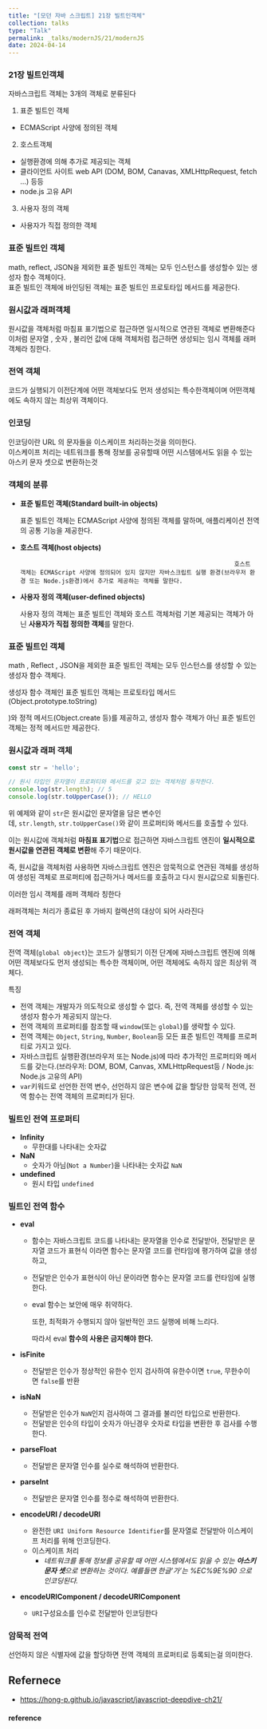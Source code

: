 ```yaml
---
title: "[모던 자바 스크립트] 21장 빌트인객체"
collection: talks
type: "Talk"
permalink: _talks/modernJS/21/modernJS
date: 2024-04-14
---
```


### 21장 빌트인객체

자바스크립트 객체는 3개의 객체로 분류된다

1. 표준 빌트인 객체

- ECMAScript 사양에 정의된 객체

2. 호스트객체

- 실행환경에 의해 추가로 제공되는 객체
- 클라이언트 사이트 web API (DOM, BOM, Canavas, XMLHttpRequest, fetch ...) 등등
- node.js 고유 API

3. 사용자 정의 객체

- 사용자가 직접 정의한 객체

### 표준 빌트인 객체

math, reflect, JSON을 제외한 표준 빌트인 객체는 모두 인스턴스를 생성할수 있는 생성자 함수 객체이다.
<br> 표준 빌트인 객체에 바인딩된 객체는 표준 빌트인 프로토타입 메서드를 제공한다.

### 원시값과 래퍼객체

원시값을 객체처럼 마침표 표기법으로 접근하면 일시적으로 연관된 객체로 변환해준다
<br> 이처럼 문자열 , 숫자 , 불리언 값에 대해 객체처럼 접근하면 생성되는 임시 객체를 래퍼 객체라 칭한다.

### 전역 객체

코드가 실행되기 이전단계에 어떤 객체보다도 먼저 생성되는 특수한객체이며 어떤객체에도 속하지 않는 최상위 객체이다.

### 인코딩

인코딩이란 URL 의 문자들을 이스케이프 처리하는것을 의미한다.
<br> 이스케이프 처리는 네트워크를 통해 정보를 공유할때 어떤 시스템에서도 읽을 수 있는 아스키 문자 셋으로 변환하는것


### 객체의 분류

- **표준 빌트인 객체(Standard built-in objects)**

  표준 빌트인 객체는 ECMAScript 사양에 정의된 객체를 말하며, 애플리케이션 전역의 공통 기능을 제공한다. 
    
- **호스트 객체(host objects)**

                                                                  호스트 객체는 ECMAScript 사양에 정의되어 있지 않지만 자바스크립트 실행 환경(브라우저 환경 또는 Node.js환경)에서 추가로 제공하는 객체를 말한다.

- **사용자 정의 객체(user-defined objects)**

  사용자 정의 객체는 표준 빌트인 객체와 호스트 객체처럼 기본 제공되는 객체가 아닌 **사용자가 직접 정의한 객체**를 말한다.


### **표준 빌트인 객체**

math , Reflect , JSON을 제외한 표준 빌트인 객체는 모두 인스턴스를 생성할 수 있는 생성자 함수 객체다.

생성자 함수 객체인 표준 빌트인 객체는 프로토타입 메서드(Object.prototype.toString)

)와 정적 메서드(Object.create 등)를 제공하고, 생성자 함수 객체가 아닌 표준 빌트인 객체는 정적 메서드만 제공한다.

### **원시값과 래퍼 객체**

```jsx
const str = 'hello';

// 원시 타입인 문자열이 프로퍼티와 메서드를 갖고 있는 객체처럼 동작한다.
console.log(str.length); // 5
console.log(str.toUpperCase()); // HELLO
```

위 예제와 같이 `str`은 원시값인 문자열을 담은 변수인데, `str.length`, `str.toUpperCase()`와 같이 프로퍼티와 메서드를 호출할 수 있다.

이는 원시값에 객체처럼 **마침표 표기법**으로 접근하면 자바스크립트 엔진이 **일시적으로 원시값을 연관된 객체로 변환**해 주기 때문이다.

즉, 원시값을 객체처럼 사용하면 자바스크립트 엔진은 암묵적으로 연관된 객체를 생성하여 생성된 객체로 프로퍼티에 접근하거나 메서드를 호출하고 다시 원시값으로 되돌린다.

이러한 임시 객체를 래퍼 객체라 칭한다

래퍼객체는 처리가 종료된 후 가바지 컬렉션의 대상이 되어 사라진다

### 전역 객체

전역 객체(`global object`)는 코드가 실행되기 이전 단계에 자바스크립트 엔진에 의해 어떤 객체보다도 먼저 생성되는 특수한 객체이며, 어떤 객체에도 속하지 않은 최상위 객체다.

특징

- 전역 객체는 개발자가 의도적으로 생성할 수 없다. 즉, 전역 객체를 생성할 수 있는 생성자 함수가 제공되지 않는다.
- 전역 객체의 프로퍼티를 참조할 때 `window`(또는 `global`)를 생략할 수 있다.
- 전역 객체는 `Object`, `String`, `Number`, `Boolean`등 모든 표준 빌트인 객체를 프로퍼티로 가지고 있다.
- 자바스크립트 실행환경(브라우저 또는 Node.js)에 따라 추가적인 프로퍼티와 메서드를 갖는다.(브라우저: DOM, BOM, Canvas, XMLHttpRequest등 / Node.js: Node.js 고유의 API)
- `var`키워드로 선언한 전역 변수, 선언하지 않은 변수에 값을 할당한 암묵적 전역, 전역 함수는 전역 객체의 프로퍼티가 된다.

### 빌트인 전역 프로퍼티

- **Infinity**
   - 무한대를 나타내는 숫자값
- **NaN**
   - 숫자가 아님(`Not a Number`)을 나타내는 숫자값 `NaN`
- **undefined**
   - 원시 타입 `undefined`

### **빌트인 전역 함수**

- **eval**
   - 함수는 자바스크립트 코드를 나타내는 문자열을 인수로 전달받아, 전달받은 문자열 코드가 표현식 이라면 함수는 문자열 코드를 런타임에 평가하여 값을 생성하고,
   - 전달받은 인수가 표현식이 아닌 문이라면 함수는 문자열 코드를 런타임에 실행한다.

   - eval 함수는 보안에 매우 취약하다.

     또한, 최적화가 수행되지 않아 일반적인 코드 실행에 비해 느리다.

     따라서 eval **함수의 사용은 금지해야 한다.**

- **isFinite**
   - 전달받은 인수가 정상적인 유한수 인지 검사하여 유한수이면 `true`, 무한수이면 `false`를 반환
- **isNaN**
   - 전달받은 인수가 `NaN`인지 검사하여 그 결과를 불리언 타입으로 반환한다.
   - 전달받은 인수의 타입이 숫자가 아닌경우 숫자로 타입을 변환한 후 검사를 수행한다.
- **parseFloat**
   - 전달받은 문자열 인수를 실수로 해석하여 반환한다.
- **parseInt**
   - 전달받은 문자열 인수를 정수로 해석하여 반환한다.
- **encodeURI / decodeURI**
   - 완전한 `URI Uniform Resource Identifier`를 문자열로 전달받아 이스케이프 처리를 위해 인코딩한다.
   - 이스케이프 처리
      - *네트워크를 통해 정보를 공유할 때 어떤 시스템에서도 읽을 수 있는 **아스키 문자 셋**으로 변환하는 것이다. 예를들면 한글’가’는 %EC%9E%90 으로 인코딩된다.*
- **encodeURIComponent / decodeURIComponent**
   - `URI`구성요소를 인수로 전달받아 인코딩한다

### **암묵적 전역**

선언하지 않은 식별자에 값을 할당하면 전역 객체의 프로퍼티로 등록되는걸 의미한다.

## Refernece

- https://hong-p.github.io/javascript/javascript-deepdive-ch21/


#### reference

